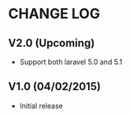 CHANGE LOG
==========


## V2.0 (Upcoming)

* Support both laravel 5.0 and 5.1


## V1.0 (04/02/2015)

* Initial release
